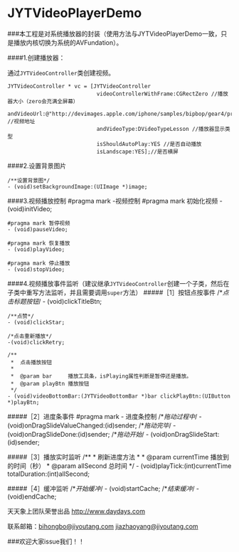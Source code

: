 # JYTVideoPlayerDemo

###本工程是对系统播放器的封装（使用方法与JYTVideoPlayerDemo一致，只是播放内核切换为系统的AVFundation）。

####1.创建播放器：

通过`JYTVideoController`类创建视频。


    JYTVideoController * vc = [JYTVideoController 
                                videoControllerWithFrame:CGRectZero //播放器大小（zero会充满全屏幕） 
                                andVideoUrl:@"http://devimages.apple.com/iphone/samples/bipbop/gear4/prog_index.m3u8" //视频地址
                                andVideoType:DVideoTypeLesson //播放器显示类型
                                isShouldAutoPlay:YES //是否自动播放
                                isLandscape:YES];//是否横屏
                                

####2.设置背景图片

    /**设置背景图*/
    - (void)setBackgroundImage:(UIImage *)image;
    
####3.视频播放控制
    #pragma mark -视频控制
    #pragma mark 初始化视频
    - (void)initVideo;

    #pragma mark 暂停视频
    - (void)pauseVideo;

    #pragma mark 恢复播放
    - (void)playVideo;

    #pragma mark 停止播放
    - (void)stopVideo;

####4.视频播放事件监听（建议继承`JYTVideoController`创建一个子类，然后在子类中重写方法监听，并且需要调用`super`方法）
#####［1］按钮点按事件
    /**点击标题按钮*/
    - (void)clickTitleBtn;

    /**点赞*/
    - (void)clickStar;

    /*点击重新播放*/
    -(void)clickRetry;

    /**
     *  点击播放按钮
     *
     *  @param bar     播放工具条，isPlaying属性判断是暂停还是播放。
     *  @param playBtn 播放按钮
     */
    - (void)videoBottomBar:(JYTVideoBottomBar *)bar clickPlayBtn:(UIButton *)playBtn;

#####［2］进度条事件
    #pragma mark - 进度条控制
    /**拖动过程中*/
    - (void)onDragSlideValueChanged:(id)sender;
    /**拖动完毕*/
    - (void)onDragSlideDone:(id)sender;
    /**拖动开始*/
    - (void)onDragSlideStart:(id)sender;
    

#####［3］播放实时监听
    /**
     *  刷新进度方法
     *
     *  @param currentTime 播放到的时间（秒）
     *  @param allSecond   总时间
     */
    - (void)playTick:(int)currentTime totalDuration:(int)allSecond;

#####［4］缓冲监听
    /**开始缓冲*/
    - (void)startCache;
    /**结束缓冲*/
    - (void)endCache;



天天象上团队荣誉出品
http://www.daydays.com

联系邮箱：bihongbo@jiyoutang.com
          jiazhaoyang@jiyoutang.com

###欢迎大家issue我们！！
